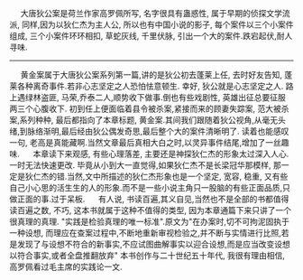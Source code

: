 &nbsp;&nbsp;&nbsp;&nbsp; 大唐狄公案是荷兰作家高罗佩所写, 名字很具有蛊惑性, 属于早期的侦探文学流派, 同样,因为以狄仁杰为主人公, 所以也有中国小说的影子, 每个案件以三个小案件组成, 三个小案件环环相扣, 草蛇灰线, 千里伏脉, 引出一个大的案件.跌宕起伏,耐人寻味.

---

&nbsp;&nbsp;&nbsp;&nbsp; 黄金案属于大唐狄公案系列第一篇,讲的是狄公初去蓬莱上任, 去时好友告知, 蓬莱各种离奇事件.若非心志坚定之人恐怕怯意顿生. 幸好, 狄公就是心志坚定之人. 路上遇绿林盗匪, 马荣,乔泰二人,顺势收下做事.倒也有些戏剧性, 英雄出征总要征服两三个心腹收下. 初到任上便面临着县令被杀案,紧接而来的顾妻失踪案, 范大被杀案,系列种种, 最后都指向了本章标题, 黄金案.其间我们跟随着狄公视角,从毫无头绪,到脉络渐明,最后经由狄公偶发奇思,最后整个大的案件清晰明了. 读着也能感叹一句, 老高是真能藏啊.当然文章最后真相大白之时,以灵异事件结尾,增加了一丝趣味. 
&nbsp;&nbsp;&nbsp;&nbsp; 本章读下来观感, 有些心理落差, 主要还是神探狄仁杰的形象太过深入人心. 一时无法快速更改. 毕竟从小到大一直觉得,如果狄仁杰不是长梁冠华那模样, 那一定是狄仁杰的错.当然,文中所描述的狄仁杰形象也是一个坚定, 宽容, 稳重, 又有些自己小心思的活生生的人的形象.而不是一些小说主角只一股脑的有些正面品质,只做正面的事.过于呆板. 
&nbsp;&nbsp;&nbsp;&nbsp; 有人说, 书读百遍,其义自见,当然也不是全部的书都值得读百遍之数, 不巧, 这本书就属于这种不值得的类型, 因为本章通篇下来只讲了一个很真理的真理. "实践是检验真理的唯一标准".原文为"在办案时,切不可拘泥固执于一种设想, 而理应在查案过程中,不断地重新审视检验之,并不断与实情进行比照,若是发现了与设想不符合的新事实,不应试图曲解事实以迎合设想,而是应当改变设想以符合事实,或者全盘推翻放弃"  本书创作与二十世纪五十年代, 我很有理由相信, 高罗佩看过毛主席的实践论一文.